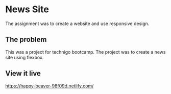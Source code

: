 # News Site

The assignment was to create a website and use responsive design. 

## The problem
This was a project for technigo bootcamp. The project was to create a news site using flexbox.

## View it live
https://happy-beaver-98f09d.netlify.com/
